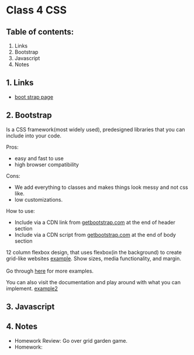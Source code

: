 # Class 4 CSS

## Table of contents:
1. Links
2. Bootstrap
3. Javascript
4. Notes
   

## 1. Links
* [boot strap page](https://getbootstrap.com/)


## 2. Bootstrap
Is a CSS framework(most widely used), predesigned libraries that you can include into your code.

Pros: 
* easy and fast to use
* high browser compatibility 

Cons:
* We add everything to classes and makes things look messy and not css like. 
* low customizations. 

How to use:
* Include via a CDN link from [getbootstrap.com](getbootstrap.com) at the end of header section
* Include via a CDN script from [getbootstrap.com](getbootstrap.com) at the end of body section

12 column flexbox design, that uses flexbox(in the background) to create grid-like websites [example](./bootstrap/example1/index.html). Show sizes, media functionality, and margin. <br><br>
Go through [here](https://getbootstrap.com/docs/5.3/layout/columns/) for more examples.

You can also visit the documentation and play around with what you can implement. [example2](./bootstrap/example1/index2.html)
 

## 3. Javascript  


## 4. Notes
* Homework  Review: Go over grid garden game.
* Homework:  
